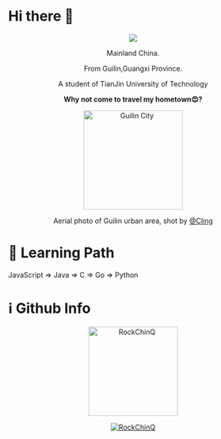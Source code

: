 # Hi there 👋

<!--
**RockChinQ/RockChinQ** is a ✨ _special_ ✨ repository because its `README.md` (this file) appears on your GitHub profile.

Here are some ideas to get you started:

- 🔭 I’m currently working on ...
- 🌱 I’m currently learning ...
- 👯 I’m looking to collaborate on ...
- 🤔 I’m looking for help with ...
- 💬 Ask me about ...
- 📫 How to reach me: ...
- 😄 Pronouns: ...
- ⚡ Fun fact: ...
-->
<p align="center">
<img src="https://profile-counter.glitch.me/{RockChinQ}/count.svg" />

<p align="center">Mainland China.</p>
<p align="center">From Guilin,Guangxi Province.  </p>
<p align="center">A student of TianJin University of Technology  </p>

<p align="center"><strong>Why not come to travel my hometown😍?</strong>  </p>

<p align="center"><img height="200em" src="https://user-images.githubusercontent.com/45992437/221341503-34ab9cdd-21d4-40c4-9cc5-b578451a2a0b.jpg" alt="Guilin City" /> </p>

<p align="center"> Aerial photo of Guilin urban area, shot by <a href="https://500px.com.cn/community/user-details/8d9e489d7419386dcf97a8b8198b78648">@Cling</a>
</p>
<!-- ![Cache_61ace37c69f18583](https://user-images.githubusercontent.com/45992437/221341503-34ab9cdd-21d4-40c4-9cc5-b578451a2a0b.jpg) -->


<!-- 
[![RockChinQ's github stats](https://github-readme-stats.vercel.app/api?username=RockChinQ&title_color=fa4694&count_private=true&theme=jolly)](https://github.com/anuraghazra/github-readme-stats) -->

# 🐾 Learning Path

JavaScript $\Rightarrow$ Java $\Rightarrow$ C $\Rightarrow$ Go $\Rightarrow$ Python

# ℹ️ Github Info
<!-- 	
  <summary><b>🔎 Github Profile Details</b></summary>
<p align="center"><img height="180em" src="https://github-profile-summary-cards.vercel.app/api/cards/profile-details?username=RockChinQ&theme=github_dark" alt="RockChinQ" align = "center"/></p>
 -->
<!--   <summary><b>⚡ Github Stats</b></summary> -->
<p align="center"><!-- <img height="180em" src="https://github-readme-stats.vercel.app/api?username=RockChinQ&hide_border=true&count_private=true&show_icons=true&theme=radical" alt="RockChinQ" align = "center"/> -->
<img height="180em" src="https://github-readme-stats.vercel.app/api/top-langs?username=RockChinQ&show_icons=true&locale=en&layout=compact&hide_border=true&theme=radical" alt="RockChinQ" align = "center"/></p>

<!--  <summary><b>🔥 Github Streaks</b></summary> -->
 
<!-- <p align="center"><img src="https://github-readme-streak-stats.herokuapp.com/?user=RockChinQ&theme=black-ice&hide_border=true&stroke=0000&background=0D1117&ring=e05397&fire=e05397&currStreakLabel=e05397" alt="RockChinQ" /></p> -->
<!-- 
<summary><b>📊 Github Contribution Graph</b></summary>
<p align="center"<a href="#"><img alt="Ashish Kumar Activity Graph" src="https://activity-graph.herokuapp.com/graph?username=RockChinQ&bg_color=0D1117&color=e05397&line=e05397&point=FFFFFF&hide_border=true&" /></a></p>
<!-- </details>
<details>    --> 
<!--  <summary><b>🏆 Github Achievements</b></summary> -->
<p align="center"> <a href="https://github.com/RockChinQ"><img src="https://github-profile-trophy.vercel.app/?username=RockChinQ&margin-w=5&theme=radical" 
alt="RockChinQ" /></a> </p>

<!-- <h2>ℹ️ &nbsp;Wakatime Stat</h2>

 <p align="center">
<img height="180em" src="https://github-readme-stats.vercel.app/api/wakatime?username=RockChinQ" alt="RockChinQ" align = "center"/></p>
</p> -->

<!-- # 📚Stacks -->

<!-- that used in these projects -->

<!-- ## Java -->

<!-- ### Swing -->

<!-- - [GhostJ](https://github.com/RockChinQ/GhostJ) Remote control Platform based on Socket. -->
<!-- - [AutoPVZGarden](https://github.com/RockChinQ/AutoPVZGarden) Automatically plants flowers in the garden of PVZ to make much money in a short time. -->
<!-- - [TicTacToe](https://github.com/RockChinQ/TicTacToe) Tic Tac Toe AI -->
<!-- - [TetrisEngine](https://github.com/RockChinQ/TetrisEngine) Tetris! -->

<!-- ### Other -->

<!-- - [RFTX2](https://github.com/RockChinQ/RFTX2) A lib that implements two-way file transfer between server and client based on Socket -->
<!-- - [AutoXmrig](https://github.com/RockChinQ/AutoXmrig) Automatically deploy XMRIG then make it work -->
<!-- - [MCSManagerAPI](https://github.com/idoknow/MCSManagerAPI) Pwn Minecraft's protocol -->

<!-- ## Go -->

<!-- - [OPQBot](https://github.com/opq-osc/OPQBot) (Contribute) yet another QQ bot -->
<!-- - [ghogo](https://github.com/RockChinQ/ghogo) Remote control implementation written in Go -->
<!-- - [gocryptobot](https://github.com/RockChinQ/gocryptobot) Crypto currency trading bot -->
<!-- - [GhostPioneer](https://github.com/RockChinQ/GhostPioneer) An intelligent launcher for GhostJ -->
<!-- - [esn-daemon](https://github.com/EasyNotification/esn-daemon) A notification pushing platform for developers to build up a light-weight notification pushing system for their own software projects -->

<!-- ## Python -->

<!-- - [OpenCamwall](https://github.com/RockChinQ/OpenCamwall) QQ空间校园墙自动化管理平台后端（收稿、发说说、数据分析...) -->
<!-- - [python-classwork](https://github.com/RockChinQ/python-classwork) 上课作业 -->
<!-- - [okexAPI](https://github.com/RockChinQ/okexAPI) Crypto currency trading bot based on SAR index -->

<!-- ## Web -->

<!-- ### Native -->

<!-- - [stumap](https://github.com/idoknow/stumap) 桂林中学21届毕业生录取去向图网站源码 -->

<!-- ### Vue -->

<!-- - [stumapV2](https://stumap.idoknow.top)桂林中学毕业生去向图网站 -->
